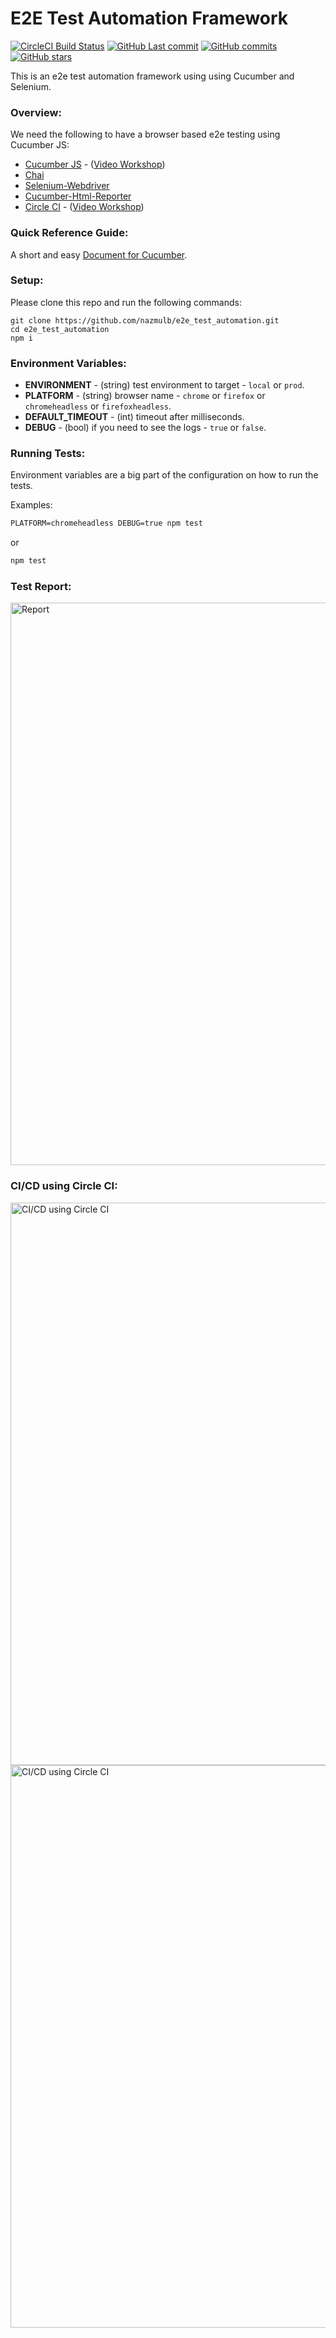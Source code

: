 # E2E Test Automation Framework 

[![CircleCI Build Status](https://badgen.net/circleci/github/nazmulb/e2e_test_automation)](https://circleci.com/gh/nazmulb/e2e_test_automation)
[![GitHub Last commit](https://badgen.net/github/last-commit/nazmulb/e2e_test_automation)](https://github.com/nazmulb/e2e_test_automation)
[![GitHub commits](https://badgen.net/github/commits/nazmulb/e2e_test_automation)](https://github.com/nazmulb/e2e_test_automation/commits/master)
[![GitHub stars](https://badgen.net/github/stars/nazmulb/e2e_test_automation)](https://github.com/nazmulb/e2e_test_automation)

This is an e2e test automation framework using using Cucumber and Selenium.

### Overview:

We need the following to have a browser based e2e testing using Cucumber JS:

- [Cucumber JS](https://github.com/nazmulb/cucumber) - ([Video Workshop](https://www.youtube.com/playlist?list=PLU0B5opOZ_Dv6t8iKhE4GRkjk9CKJAnJ9))
- [Chai](https://www.npmjs.com/package/chai)
- [Selenium-Webdriver](https://docs.seleniumhq.org/docs/03_webdriver.jsp#setting-up-a-selenium-webdriver-project)
- [Cucumber-Html-Reporter](https://www.npmjs.com/package/chai)
- [Circle CI](https://github.com/nazmulb/circleci) - ([Video Workshop](https://www.youtube.com/playlist?list=PLU0B5opOZ_DsP7m6mFCl3R9H_NvdfVWNF))

### Quick Reference Guide:

A short and easy <a href="https://github.com/nazmulb/cucumber">Document for Cucumber</a>.

### Setup:

Please clone this repo and run the following commands:

```
git clone https://github.com/nazmulb/e2e_test_automation.git
cd e2e_test_automation
npm i
```

### Environment Variables:

- **ENVIRONMENT** - (string) test environment to target - `local` or `prod`.
- **PLATFORM** - (string) browser name - `chrome` or `firefox` or `chromeheadless` or `firefoxheadless`.
- **DEFAULT_TIMEOUT** - (int) timeout after milliseconds.
- **DEBUG** - (bool) if you need to see the logs - `true` or `false`.

### Running Tests:

Environment variables are a big part of the configuration on how to run the tests.

Examples:

```cmd
PLATFORM=chromeheadless DEBUG=true npm test
```

or

```cmd
npm test
```

### Test Report:

<img alt="Report" src="https://raw.githubusercontent.com/nazmulb/cucumber/master/images/report.png" width="900px" />

### CI/CD using Circle CI:

<img alt="CI/CD using Circle CI" src="https://raw.githubusercontent.com/nazmulb/cucumber/master/images/circleci1.png" width="900px" />

<img alt="CI/CD using Circle CI" src="https://raw.githubusercontent.com/nazmulb/cucumber/master/images/circleci2.png" width="900px" />